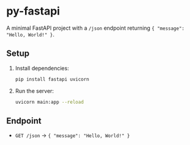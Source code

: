 # py-fastapi

A minimal FastAPI project with a `/json` endpoint returning `{ "message": "Hello, World!" }`.

## Setup

1. Install dependencies:
   ```sh
   pip install fastapi uvicorn
   ```
2. Run the server:
   ```sh
   uvicorn main:app --reload
   ```

## Endpoint

- `GET /json` → `{ "message": "Hello, World!" }`
